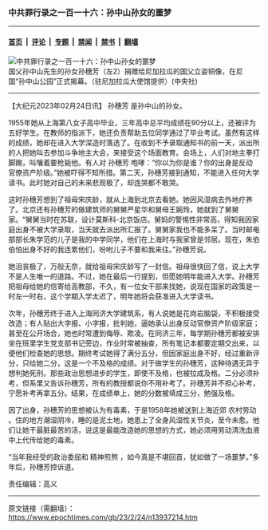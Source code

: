 ### 中共罪行录之一百一十六：孙中山孙女的噩梦

---

#### [首页](../../../..?n13937214) &nbsp;|&nbsp; [评论](../../../../../epoch-comment?n13937214) &nbsp;|&nbsp; [专题](../../../../../epoch-special?n13937214) &nbsp;|&nbsp; [禁闻](../../../../../epoch-news?n13937214) &nbsp;|&nbsp; [禁书](../../../../../books?n13937214) &nbsp;|&nbsp; [翻墙](https://github.com/gfw-breaker/nogfw/blob/master/README.md?n13937214)


<div><img alt="中共罪行录之一百一十六：孙中山孙女的噩梦" class="attachment-djy_600_400 size-djy_600_400 wp-post-image" src="https://i.epochtimes.com/assets/uploads/2012/03/1203182311211770-600x400.jpg"/>
<div class="caption">
 国父孙中山先生的孙女孙穗芳（左2）捐赠给尼加拉瓜的国父立姿铜像，在尼国“孙中山公园”正式揭幕。（驻尼加拉瓜大使馆提供）(中央社)
</div></div><hr/><div class="post_content" id="artbody" itemprop="articleBody">
 <!-- article content begin -->
 <p>
  【大纪元2023年02月24日讯】
  <ok href="https://www.epochtimes.com/gb/tag/%E5%AD%99%E7%A9%97%E8%8A%B3.html">
   孙穗芳
  </ok>
  是孙中山的孙女。
 </p>
 <p>
  1955年她从上海第八女子高中毕业，三年高中总平均成绩在90分以上，还被评为五好学生。在教师的指派下，她还负责帮助五位同学通过了毕业考试。虽然有这样的成绩，她却在进入大学深造时落选了。在收到不予录取通知书的前一天，派出所的人把她叫去参加斗争地主大会，来接受这个场面教育。会场上，人们对地主拳打脚踢，叫嚷着要枪毙他。有人对
  <ok href="https://www.epochtimes.com/gb/tag/%E5%AD%99%E7%A9%97%E8%8A%B3.html">
   孙穗芳
  </ok>
  咆哮：“你以为你是谁？你的出身是反动官僚资产阶级。”她被吓得不知所措。第二天，孙穗芳接到通知，不能进入任何大学读书。此时她对自己的未来悲观极了，却连哭都不敢哭。
 </p>
 <p>
  这时孙穗芳想到了祖母宋庆龄，就从上海到北京去看她。她因风湿病去外地疗养了。北京还有孙穗芳的做建筑师的舅舅严星华和舅母王婉玲，她就到了舅舅家。“舅舅当时在苏联，设计莫斯科-北京饭店。舅妈的警惕性非常高，得知我因家庭出身不被大学录取，当天就去派出所汇报了。舅舅家我也不能多呆了。当时邮电部部长朱学范的儿子是我的中学同学，他们在上海时与我家曾是邻居。现在，朱伯伯怕出身不好的我连累他们，吩咐儿子不要和我来往。”孙穗芳说。
 </p>
 <p>
  她沮丧极了，万般无奈，就给祖母宋庆龄写了一封信。祖母很快回了信，说上大学不是人生唯一的道路。不过，她在最后一行提到，但愿她明年能进入大学。孙穗芳把祖母给她的信寄给高教部，不久，有一位女干部来找她，说现在国家的政策是一时左一时右，这个学期入学太迟了，明年她将会获准进入大学读书。
 </p>
 <p>
  次年，孙穗芳终于进入上海同济大学建筑系，有人说她是花岗岩脑袋，不积极接受改造；有人贴出大字报、小字报，批判她，逼她承认出身反动官僚资产阶级家庭；甚至在公开场合，她也时常遭到侮辱、欺凌。在同济三年，每学期孙穗芳都被安排坐在班里学生党支部书记旁边，作业时常被抽查，所有笔记本都要定期交出来，以便他们检查她的思想。期终考试她得了满分五分，但因家庭出身不好，经过重新评分，只给她二分，这是一个不及格的成绩。对于做学生的孙穗芳，这种待遇无异于想判她死刑。那些政治思想进步的学生，即使不及格，也被拉成及格。二分必须补考，但系里又告诉孙穗芳，所有的教授都说你不用补考了。孙穗芳并不担心补考，宁愿补考再拿五分。结果，在成绩单上，她的分数被填成三分，勉强及格。
 </p>
 <p>
  因了出身，孙穗芳的思想被认为有毒素，于是1958年她被送到上海近郊
  <ok href="https://www.epochtimes.com/gb/tag/%E5%86%9C%E6%9D%91%E5%8A%B3%E5%8A%A8.html">
   农村劳动
  </ok>
  。住的地方潮湿阴冷，睡的是泥土地，她患上了全身风湿性关节炎，至今未愈。他们让她干最脏最苦的活，说这是最能改造她的思想的方式，她必须用劳动清洗血液中上代传给她的毒素。
 </p>
 <p>
  “当年我经受的政治委屈和
  <ok href="https://www.epochtimes.com/gb/tag/%E7%B2%BE%E7%A5%9E%E7%85%8E%E7%86%AC.html">
   精神煎熬
  </ok>
  ，如今真是不堪回首，犹如做了一场噩梦。”多年后，孙穗芳控诉道。
 </p>
 <p>
  责任编辑：高义
 </p>
 <!-- article content end -->
 <div id="below_article_ad">
 </div>
</div>


---

原文链接（需翻墙）：https://www.epochtimes.com/gb/23/2/24/n13937214.htm